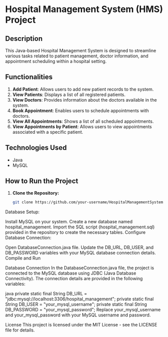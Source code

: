 # Hospital Management System (HMS) Project

## Description
This Java-based Hospital Management System is designed to streamline various tasks related to patient management, doctor information, and appointment scheduling within a hospital setting.

## Functionalities
1. **Add Patient**: Allows users to add new patient records to the system.
2. **View Patients**: Displays a list of all registered patients.
3. **View Doctors**: Provides information about the doctors available in the system.
4. **Book Appointment**: Enables users to schedule appointments with doctors.
5. **View All Appointments**: Shows a list of all scheduled appointments.
6. **View Appointments by Patient**: Allows users to view appointments associated with a specific patient.

## Technologies Used
- Java
- MySQL

## How to Run the Project
1. **Clone the Repository:**
   ```bash
   git clone https://github.com/your-username/HospitalManagementSystem.git
Database Setup:

Install MySQL on your system.
Create a new database named hospital_management.
Import the SQL script (hospital_management.sql) provided in the repository to create the necessary tables.
Configure Database Connection:

Open DatabaseConnection.java file.
Update the DB_URL, DB_USER, and DB_PASSWORD variables with your MySQL database connection details.
Compile and Run

Database Connection
In the DatabaseConnection.java file, the project is connected to the MySQL database using JDBC (Java Database Connectivity). The connection details are provided in the following variables:

java
private static final String DB_URL = "jdbc:mysql://localhost:3306/hospital_management";
private static final String DB_USER = "your_mysql_username";
private static final String DB_PASSWORD = "your_mysql_password";
Replace your_mysql_username and your_mysql_password with your MySQL username and password.

License
This project is licensed under the MIT License - see the LICENSE file for details.



